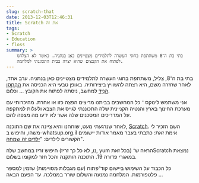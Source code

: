 ```yaml
---
slug: scratch-that
date: 2013-12-03T12:46:31
title: Scratch את זה
tags: 
- Scratch
- Education
- floss
summary: >
    בתי בת ה־8 משתתפת בחוגי העשרה לתלמידים מצטיינים כאן בנתניה. כאשר לא הצלחנו
    לפתוח את הקבצים שהיא יצרה בבית התכוננתי למלחמה.
---
```


בתי בת ה־8, צליל, משתתפת בחוגי העשרה לתלמידים מצטיינים כאן בנתניה. ערב
אחד, לאחר שחזרה משם, היא רצתה להשוויץ ביצירותיה. באופן טבעי היא הכניסה
את [ההֶחְסֵן הנַיָּד](http://he.wikipedia.org/wiki/%D7%93%D7%99%D7%A1%D7%A7_%D7%90%D7%95%D7%9F_%D7%A7%D7%99)
למחשב, ניסתה לפתוח את הקובץ ... וכלום.

אני משתמש לינוקס ־ כל המחשבים בביתנו מריצים הפצה כזו או אחרת. מהיכרותי
עם מערכת החינוך בארץ והנטיה הקניינית שלה התכוננתי לגייס את הצבא ולעלות
למתקפה על המדריכים המסכנים שלה אשר לא ידעו מה מצפה להם.

לאחר שנרגעתי מעט, שוחחנו והיא ציינה את שם התוכנה,
[Scratch](http://scratch.mit.edu/). השם הזכיר לי משהו, וחיפוש
ב-whatsup.org.il אימת זאת: כתבתי בעבר מאמר אודות יישומים הקשורים לילדים:
"[ילדים זה שמחה](http://whatsup.org.il/article/6679)".

חיפוש זריז במחשב שלה (נו, לא כל כך זריז, yum בכל זאת) הראה ש־Scratch
נמצאת במאגרי פדורה 19. התוכנה הותקנה והכל חזר למקומו בשלום.

כל הכבוד על השימוש ביישום קוד־פתוח (עם מגבלות מסויימות) שזמין למספר
פלטפורמות. המלחמה נמנעה והשלום שורר בממלכה. עד הפעם הבאה ...
